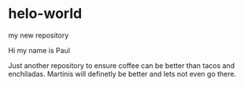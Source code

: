 # helo-world
my new repository

Hi my name is Paul

Just another repository to ensure coffee can be better than tacos and enchiladas. Martinis will definetly be better and lets not even go there.
